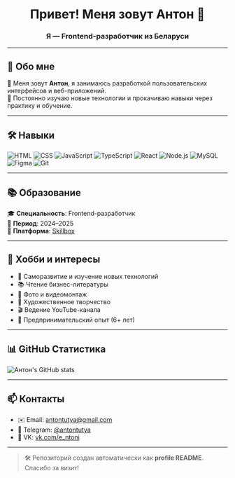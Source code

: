 <h1 align="center">Привет! Меня зовут Антон 👋</h1>
<h3 align="center">Я — Frontend-разработчик из Беларуси</h3>

---

## 🚀 Обо мне

🎯 Меня зовут **Антон**, я занимаюсь разработкой пользовательских интерфейсов и веб-приложений.  
🔧 Постоянно изучаю новые технологии и прокачиваю навыки через практику и обучение.

---

## 🛠️ Навыки

![HTML](https://img.shields.io/badge/-HTML5-E34F26?style=flat-square&logo=html5&logoColor=white)
![CSS](https://img.shields.io/badge/-CSS3-1572B6?style=flat-square&logo=css3)
![JavaScript](https://img.shields.io/badge/-JavaScript-F7DF1E?style=flat-square&logo=javascript&logoColor=black)
![TypeScript](https://img.shields.io/badge/-TypeScript-3178C6?style=flat-square&logo=typescript&logoColor=white)
![React](https://img.shields.io/badge/-React-61DAFB?style=flat-square&logo=react&logoColor=black)
![Node.js](https://img.shields.io/badge/-Node.js-339933?style=flat-square&logo=node.js&logoColor=white)
![MySQL](https://img.shields.io/badge/-MySQL-4479A1?style=flat-square&logo=mysql&logoColor=white)
![Figma](https://img.shields.io/badge/-Figma-F24E1E?style=flat-square&logo=figma&logoColor=white)
![Git](https://img.shields.io/badge/-Git-F05032?style=flat-square&logo=git&logoColor=white)

---

## 📚 Образование

🎓 **Специальность**: Frontend-разработчик  
📅 **Период**: 2024–2025  
🏫 **Платформа**: [Skillbox](https://skillbox.ru)

---

## 🎨 Хобби и интересы

- 🧠 Саморазвитие и изучение новых технологий  
- 📚 Чтение бизнес-литературы  
- 🎥 Фото и видеомонтаж  
- 🎨 Художественное творчество  
- 🎬 Ведение YouTube-канала  
- 💼 Предпринимательский опыт (6+ лет)

---

## 📊 GitHub Статистика

![Антон's GitHub stats](https://github-readme-stats.vercel.app/api?username=Driver1st&show_icons=true&theme=tokyonight&hide_title=true)

---

## 📫 Контакты

- ✉️ Email: [antontutya@gmail.com](mailto:antontutya@gmail.com)  
- 📱 Telegram: [@antontutya](https://t.me/antontutya)  
- 👤 VK: [vk.com/e_ntoni](https://vk.com/e_ntoni)

---

> 🛠️ Репозиторий создан автоматически как **profile README**. Спасибо за визит!
